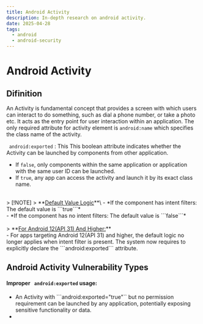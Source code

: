 ```yaml
---
title: Android Activity
description: In-depth research on android activity.
date: 2025-04-28
tags:
  - android
  - android-security
---
```


# Android Activity

## Difinition
  An Activity is fundamental concept that provides a screen with which users can interact to do something, such as dial a phone number, or take a photo etc. It acts as the entry point for user interaction within an application. The only required attribute for activity element is ```android:name```  which specifies the class name of the activity.

  ``` android:exported``` : This  This boolean attribute indicates whether the Activity can be launched by components from other application. 

  - If ```false```, only components within the same application or application with the same user ID can be launched. 
  - If ```true```, any app can access the activity and launch it by its exact class name. <br>
  <br>
  > [!NOTE]
    > **<u>Default Value Logic</u>**\
      - *If the component has intent filters: The default value is ```true```*<br>
      - *If the component has no intent filters: The default value is ```false```*<br>
      <br>
    > **<u>For Android 12(API 31) And Higher:</u>**<br>
      - For apps targeting Android 12(API 31) and higher, the default logic no longer applies when intent filter is present. The system now requires to explicitly declare the ```android:exported``` attribute.<br> 

## Android Activity Vulnerability Types
#### Improper ``` android:exported``` usage:
- An Activity with ```android:exported="true"`` but no permission requirement can be launched by any application, potentially exposing sensitive functionality or data. 
- 